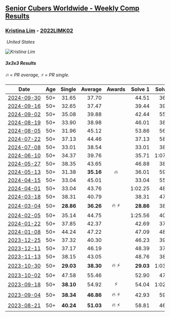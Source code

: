 <style>table {white-space: nowrap;}</style>
<link rel="stylesheet" type="text/css" href="/scw-comp/css/flags.css" />

## [Senior Cubers Worldwide - Weekly Comp Results](/scw-comp/results/)
### [Kristina Lim](README.md) - [2022LIMK02](https://www.worldcubeassociation.org/persons/2022LIMK02?event=333)

<i class="flag flag-US" />&nbsp;United States

![Kristina Lim](1670987100.jpg)

#### 3x3x3 Results

<span style="white-space: nowrap;">🔥 = PR average</span>, <span style="white-space: nowrap;">⚡ = PR single</span>.

| Date | Age | Single | Average | Awards | Solve 1 | Solve 2 | Solve 3 | Solve 4 | Solve 5 | Video |
| :--: | :--: | --: | --: | :--: | --: | --: | --: | --: | --: | :-- |
| [2024-09-30](../../results/2024-09-30/333.md) | 50+ | 31.65 | 37.70 |  | 44.51 | 36.63 | 31.65 | 33.04 | 43.43 | [Desktop](https://www.facebook.com/1045330593/videos/3827506827517099) / [Mobile](https://m.facebook.com/1045330593/videos/3827506827517099) |
| [2024-09-16](../../results/2024-09-16/333.md) | 50+ | 32.65 | 37.47 |  | 39.44 | 39.78 | 32.65 | 33.24 | 39.72 | [Desktop](https://www.facebook.com/1045330593/videos/411068908401993) / [Mobile](https://m.facebook.com/1045330593/videos/411068908401993) |
| [2024-09-02](../../results/2024-09-02/333.md) | 50+ | 35.08 | 39.88 |  | 42.44 | 55.86 | 35.64 | 35.08 | 41.55 | [Desktop](https://www.facebook.com/1045330593/videos/1735134620649897) / [Mobile](https://m.facebook.com/1045330593/videos/1735134620649897) |
| [2024-08-19](../../results/2024-08-19/333.md) | 50+ | 33.90 | 38.98 |  | 46.01 | 38.45 | 41.73 | 33.90 | 36.77 | [Desktop](https://www.facebook.com/1045330593/videos/1920774741759153) / [Mobile](https://m.facebook.com/1045330593/videos/1920774741759153) |
| [2024-08-05](../../results/2024-08-05/333.md) | 50+ | 31.96 | 45.12 |  | 53.86 | 56.69 | 40.37 | 41.12 | 31.96 | [Desktop](https://www.facebook.com/1045330593/videos/490841357233090) / [Mobile](https://m.facebook.com/1045330593/videos/490841357233090) |
| [2024-07-22](../../results/2024-07-22/333.md) | 50+ | 37.13 | 44.46 |  | 37.13 | 58.88 | 45.46 | 43.09 | 44.84 | [Desktop](https://www.facebook.com/1045330593/videos/1830956307388227) / [Mobile](https://m.facebook.com/1045330593/videos/1830956307388227) |
| [2024-07-08](../../results/2024-07-08/333.md) | 50+ | 33.01 | 38.54 |  | 33.01 | 38.57 | 46.18 | 34.30 | 42.76 | [Desktop](https://www.facebook.com/1045330593/videos/403860205999060) / [Mobile](https://m.facebook.com/1045330593/videos/403860205999060) |
| [2024-06-10](../../results/2024-06-10/333.md) | 50+ | 34.37 | 39.76 |  | 35.71 | 1:07.83 | 45.38 | 38.20 | 34.37 | [Desktop](https://www.facebook.com/1045330593/videos/364303132969470) / [Mobile](https://m.facebook.com/1045330593/videos/364303132969470) |
| [2024-05-27](../../results/2024-05-27/333.md) | 50+ | 38.35 | 43.65 |  | 46.88 | 38.35 | 39.97 | 46.52 | 44.45 | [Desktop](https://www.facebook.com/1045330593/videos/1651039568979113) / [Mobile](https://m.facebook.com/1045330593/videos/1651039568979113) |
| [2024-05-13](../../results/2024-05-13/333.md) | 50+ | 31.38 | **35.16** | 🔥 | 36.01 | 59.21 | 34.13 | 35.35 | 31.38 | [Desktop](https://www.facebook.com/1045330593/videos/427067130109547) / [Mobile](https://m.facebook.com/1045330593/videos/427067130109547) |
| [2024-04-15](../../results/2024-04-15/333.md) | 50+ | 33.04 | 45.01 |  | 33.04 | 55.39 | 41.78 | 51.47 | 41.77 | [Desktop](https://www.facebook.com/1045330593/videos/736318488662922) / [Mobile](https://m.facebook.com/1045330593/videos/736318488662922) |
| [2024-04-01](../../results/2024-04-01/333.md) | 50+ | 33.04 | 43.76 |  | 1:02.25 | 48.80 | 36.45 | 33.04 | 46.04 | [Desktop](https://www.facebook.com/1045330593/videos/1846245339156771) / [Mobile](https://m.facebook.com/1045330593/videos/1846245339156771) |
| [2024-03-18](../../results/2024-03-18/333.md) | 50+ | 38.31 | 40.79 |  | 38.31 | 47.23 | 40.11 | 42.44 | 39.82 | [Desktop](https://www.facebook.com/1045330593/videos/1286576562278653) / [Mobile](https://m.facebook.com/1045330593/videos/1286576562278653) |
| [2024-03-04](../../results/2024-03-04/333.md) | 50+ | **28.86** | **36.26** | 🔥 ⚡ | **28.86** | 38.07 | 36.36 | 34.35 | 44.76 | [Desktop](https://www.facebook.com/1045330593/videos/378818954930242) / [Mobile](https://m.facebook.com/1045330593/videos/378818954930242) |
| [2024-02-05](../../results/2024-02-05/333.md) | 50+ | 35.14 | 44.75 |  | 1:25.56 | 40.86 | 44.70 | 48.70 | 35.14 | [Desktop](https://www.facebook.com/1045330593/videos/1114602242866803) / [Mobile](https://m.facebook.com/1045330593/videos/1114602242866803) |
| [2024-01-22](../../results/2024-01-22/333.md) | 50+ | 37.85 | 42.37 |  | 42.69 | 37.85 | 41.44 | 1:00.36 | 42.98 | [Desktop](https://www.facebook.com/1045330593/videos/1387924288483921) / [Mobile](https://m.facebook.com/1045330593/videos/1387924288483921) |
| [2024-01-08](../../results/2024-01-08/333.md) | 50+ | 44.24 | 47.22 |  | 47.09 | 48.80 | 44.24 | 53.13 | 45.76 | [Desktop](https://www.facebook.com/1045330593/videos/347994308099851) / [Mobile](https://m.facebook.com/1045330593/videos/347994308099851) |
| [2023-12-25](../../results/2023-12-25/333.md) | 50+ | 37.32 | 40.30 |  | 46.23 | 39.02 | 37.32 | 37.86 | 44.01 | [Desktop](https://www.facebook.com/1045330593/videos/1366860367554474) / [Mobile](https://m.facebook.com/1045330593/videos/1366860367554474) |
| [2023-12-11](../../results/2023-12-11/333.md) | 50+ | 37.17 | 46.19 |  | 48.39 | 37.17 | 54.18 | 44.98 | 45.21 | [Desktop](https://www.facebook.com/1045330593/videos/2232287436977489) / [Mobile](https://m.facebook.com/1045330593/videos/2232287436977489) |
| [2023-11-13](../../results/2023-11-13/333.md) | 50+ | 38.15 | 43.05 |  | 48.76 | 38.15 | 40.59 | 39.81 | 1:08.56 | [Desktop](https://www.facebook.com/1045330593/videos/755917393037460) / [Mobile](https://m.facebook.com/1045330593/videos/755917393037460) |
| [2023-10-30](../../results/2023-10-30/333.md) | 50+ | **29.03** | **38.30** | 🔥 ⚡ | **29.03** | 1:03.23 | 38.60 | 40.96 | 35.34 | [Desktop](https://www.facebook.com/1045330593/videos/713832560685413) / [Mobile](https://m.facebook.com/1045330593/videos/713832560685413) |
| [2023-10-02](../../results/2023-10-02/333.md) | 50+ | 47.58 | 55.46 |  | 52.90 | 47.58 | 1:05.10 | 53.95 | 59.54 | [Desktop](https://www.facebook.com/1045330593/videos/858220559026915) / [Mobile](https://m.facebook.com/1045330593/videos/858220559026915) |
| [2023-09-18](../../results/2023-09-18/333.md) | 50+ | **38.10** | 54.92 | ⚡ | 54.04 | 1:02.91 | 54.35 | 56.36 | **38.10** | [Desktop](https://www.facebook.com/1045330593/videos/2586395861536788) / [Mobile](https://m.facebook.com/1045330593/videos/2586395861536788) |
| [2023-09-04](../../results/2023-09-04/333.md) | 50+ | **38.34** | **46.86** | 🔥 ⚡ | 42.93 | 59.29 | 52.33 | 45.31 | **38.34** | [Desktop](https://www.facebook.com/1045330593/videos/828526275664722) / [Mobile](https://m.facebook.com/1045330593/videos/828526275664722) |
| [2023-08-21](../../results/2023-08-21/333.md) | 50+ | **40.24** | **51.03** | 🔥 ⚡ | 58.81 | 46.43 | 56.95 | 49.72 | **40.24** | [Desktop](https://www.facebook.com/1045330593/videos/319048000583614) / [Mobile](https://m.facebook.com/1045330593/videos/319048000583614) |


<!-- Global site tag (gtag.js) - Google Analytics -->
<script async src="https://www.googletagmanager.com/gtag/js?id=UA-86348435-3"></script>
<script>window.dataLayer = window.dataLayer || []; function gtag() {dataLayer.push(arguments);} gtag('js', new Date()); gtag('config', 'UA-86348435-3');</script>

